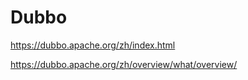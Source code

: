 # Dubbo

https://dubbo.apache.org/zh/index.html





https://dubbo.apache.org/zh/overview/what/overview/